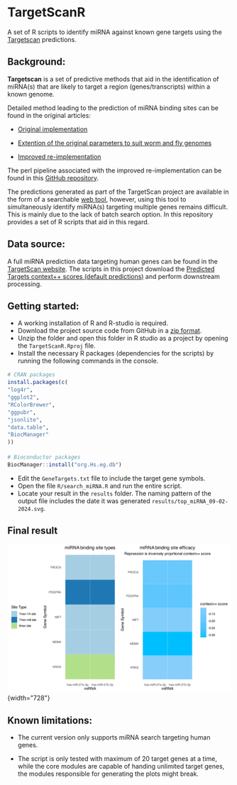 # TargetScanR

A set of R scripts to identify miRNA against known gene targets using the [Targetscan](https://www.targetscan.org/) predictions.

## Background:

**Targetscan** is a set of predictive methods that aid in the identification of miRNA(s) that are likely to target a region (genes/transcripts) within a known genome.

Detailed method leading to the prediction of miRNA binding sites can be found in the original articles:

-   [Original implementation](http://genome.cshlp.org/content/19/1/92.full.pdf)

-   [Extention of the original parameters to suit worm and fly genomes](http://bartellab.wi.mit.edu/publication_reprints/Jan_Nature_2011.pdf)

-   [Improved re-implementation](http://elifesciences.org/content/4/e05005/)

The perl pipeline associated with the improved re-implementation can be found in this [GitHub repository](https://github.com/vagarwal87/TargetScanTools/tree/master?tab=readme-ov-file).

The predictions generated as part of the TargetScan project are available in the form of a searchable [web tool](https://www.targetscan.org/), however, using this tool to simultaneously identify miRNA(s) targeting multiple genes remains difficult. This is mainly due to the lack of batch search option. In this repository provides a set of R scripts that aid in this regard.

## Data source:

A full miRNA prediction data targeting human genes can be found in the [TargetScan website](https://www.targetscan.org/cgi-bin/targetscan/data_download.vert80.cgi). The scripts in this project download the [Predicted Targets context++ scores (default predictions)](https://www.targetscan.org/vert_80/vert_80_data_download/Predicted_Targets_Context_Scores.default_predictions.txt.zip) and perform downstream processing.

## Getting started:

-   A working installation of R and R-studio is required.
-   Download the project source code from GitHub in a [zip format](https://github.com/Sktbanerjee1/TargetScanR/archive/refs/heads/main.zip).
-   Unzip the folder and open this folder in R studio as a project by opening the `TargetScanR.Rproj` file.
-   Install the necessary R packages (dependencies for the scripts) by running the following commands in the console.

``` r
# CRAN packages
install.packages(c(
"log4r",
"ggplot2",
"RColorBrewer",
"ggpubr",
"jsonlite",
"data.table",
"BiocManager"
))

# Bioconductor packages
BiocManager::install("org.Hs.eg.db")
```

-   Edit the `GeneTargets.txt` file to include the target gene symbols.
-   Open the file `R/search_miRNA.R` and run the entire script.
-   Locate your result in the `results` folder. The naming pattern of the output file includes the date it was generated `results/top_miRNA_09-02-2024.svg`.

## Final result

![](results/top_miRNA_09-02-2024.svg){width="728"}

## Known limitations:

-   The current version only supports miRNA search targeting human genes.

-   The script is only tested with maximum of 20 target genes at a time, while the core modules are capable of handing unlimited target genes, the modules responsible for generating the plots might break.
